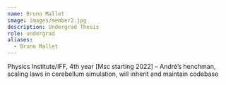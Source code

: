 ```yaml
---
name: Bruno Mallet
image: images/member2.jpg
description: Undergrad Thesis
role: undergrad
aliases:
  - Bruno Mallet
---
```


Physics Institute/IFF, 4th year [Msc starting 2022] – André’s
henchman, scaling laws in cerebellum simulation, will inherit and maintain codebase
